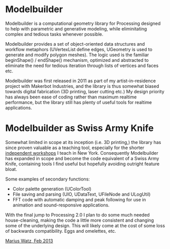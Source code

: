 Modelbuilder
============

Modelbuilder is a computational geometry library for Processing designed to help with parametric and generative modeling, while eliminitating complex and tedious tasks whenever possible. 

Modelbuilder provides a set of object-oriented data structures and workflow metaphors (UVertexList define edges, UGeometry is used to generate and modify polygon meshes). The logic used is the familiar beginShape() / endShape() mechanism, optimized and abstracted to eliminate the need for tedious iteration through lists of vertices and faces etc.  

Modelbuilder was first released in 2011 as part of my artist-in-residence project with Makerbot Industries, and the library is thus somewhat biased towards digital fabrication (3D printing, laser cutting etc.) My design priority has always been ease of coding rather than maximum realtime performance, but the library still has plenty of useful tools for realtime applications. 


Modelbuilder as Swiss Army Knife
======================
Somewhat limited in scope at its inception (i.e. 3D printing,) the library has since proven valuable as a teaching tool, especially for the shorter [independent workshops](http://workshop.evolutionzone.com/workshops-in-new-york/) I teach in New York. Consequently Modelbuilder has expanded in scope and become the code equivalent of a Swiss Army Knife, containing tools I find useful but hopefully avoiding outright feature bloat.

Some examples of secondary functions:

- Color palette generation (UColorTool)
- File saving and parsing (UIO, UDataText, UFileNode and ULogUtil)
- FFT code with automatic damping and peak following for use in animation and sound-responsive applications.

With the final jump to Processing 2.0 I plan to do some much needed house-cleaning, making the code a little more consistent and changing some of the underlying design. This will likely come at the cost of some loss of backwards compatibility. Eggs and omelettes, etc.

[Marius Watz, Feb 2013](http://www.mariuswatz.com/)